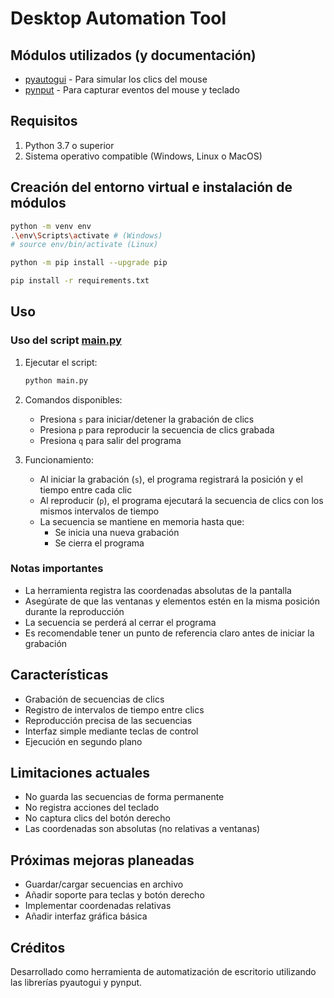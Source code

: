 # Desktop Automation Tool

## Módulos utilizados (y documentación)

- [pyautogui](https://pyautogui.readthedocs.io/en/latest/) - Para simular los clics del mouse
- [pynput](https://pynput.readthedocs.io/en/latest/) - Para capturar eventos del mouse y teclado

## Requisitos

1. Python 3.7 o superior
2. Sistema operativo compatible (Windows, Linux o MacOS)

## Creación del entorno virtual e instalación de módulos

```bash
python -m venv env
.\env\Scripts\activate # (Windows)
# source env/bin/activate (Linux)

python -m pip install --upgrade pip

pip install -r requirements.txt
```

## Uso

### Uso del script [main.py](main.py)

1. Ejecutar el script:
    ```bash
    python main.py
    ```

2. Comandos disponibles:
   - Presiona `s` para iniciar/detener la grabación de clics
   - Presiona `p` para reproducir la secuencia de clics grabada
   - Presiona `q` para salir del programa

3. Funcionamiento:
   - Al iniciar la grabación (`s`), el programa registrará la posición y el tiempo entre cada clic
   - Al reproducir (`p`), el programa ejecutará la secuencia de clics con los mismos intervalos de tiempo
   - La secuencia se mantiene en memoria hasta que:
     - Se inicia una nueva grabación
     - Se cierra el programa

### Notas importantes

- La herramienta registra las coordenadas absolutas de la pantalla
- Asegúrate de que las ventanas y elementos estén en la misma posición durante la reproducción
- La secuencia se perderá al cerrar el programa
- Es recomendable tener un punto de referencia claro antes de iniciar la grabación

## Características

- Grabación de secuencias de clics
- Registro de intervalos de tiempo entre clics
- Reproducción precisa de las secuencias
- Interfaz simple mediante teclas de control
- Ejecución en segundo plano

## Limitaciones actuales

- No guarda las secuencias de forma permanente
- No registra acciones del teclado
- No captura clics del botón derecho
- Las coordenadas son absolutas (no relativas a ventanas)

## Próximas mejoras planeadas

- Guardar/cargar secuencias en archivo
- Añadir soporte para teclas y botón derecho
- Implementar coordenadas relativas
- Añadir interfaz gráfica básica

## Créditos

Desarrollado como herramienta de automatización de escritorio utilizando las librerías pyautogui y pynput.